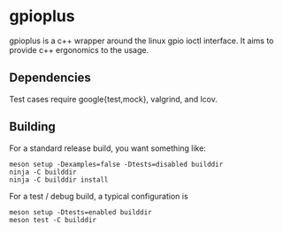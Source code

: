 # gpioplus

gpioplus is a c++ wrapper around the linux gpio ioctl interface.
It aims to provide c++ ergonomics to the usage.

## Dependencies

Test cases require google{test,mock}, valgrind, and lcov.

## Building
For a standard release build, you want something like:
```
meson setup -Dexamples=false -Dtests=disabled builddir
ninja -C builddir
ninja -C builddir install
```

For a test / debug build, a typical configuration is
```
meson setup -Dtests=enabled builddir
meson test -C builddir
```
